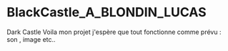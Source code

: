 # BlackCastle_A_BLONDIN_LUCAS
Dark Castle
Voila mon projet j'espère que tout fonctionne comme prévu : son , image etc..
